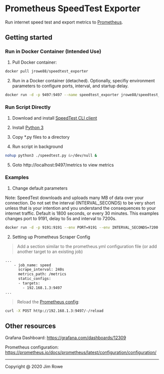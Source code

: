 # Prometheus SpeedTest Exporter

Run internet speed test and export metrics to [Prometheus](http://prometheus.io).

## Getting started

### Run in Docker Container (Intended Use)

1. Pull Docker container:
```bash
docker pull jrowe88/speedtest_exporter
```
2. Run in a Docker container (detached). Optionally, specifiy environment parameters to configure ports, interval, and startup delay.
```bash
docker run -d -p 9497:9497 --name speedtest_exporter jrowe88/speedtest_exporter
```

### Run Script Directly
1. Download and install [SpeedTest CLI client](https://www.speedtest.net/apps/cli)

2. Install [Python 3](https://www.python.org/about/gettingstarted/)

3. Copy *.py files to a directory

4. Run script in background

```bash
nohup python3 ./speedtest.py &>/dev/null &
```
5. Goto http://localhost:9497/metrics to view metrics

### Examples
1. Change default parameters

Note: SpeedTest downloads and uploads many MB of data over your connection.  Do not set the interval (INTERVAL_SECONDS) to be very short unless that is your intention and you understand the consequences to your internet traffic.  Default is 1800 seconds, or every 30 minutes.  This examples changes port to 9191, delay to 5s and interval to 7200s.

```bash
docker run -d -p 9191:9191 --env PORT=9191 --env INTERVAL_SECONDS=7200 --env STARTUPDELAY_SECONDS=5 --name speedtest_exporter jrowe88/speedtest_exporter
```

2. Setting up Prometheus Scraper Config

>Add a section similar to the prometheus.yml configuration file (or add another target to an existing job)

```bash
...
    - job_name: speed
      scrape_interval: 240s
      metrics_path: /metrics
      static_configs:
      - targets:
        - 192.168.1.3:9497
...
```

>Reload the [Prometheus config](https://prometheus.io/docs/prometheus/latest/configuration/configuration/):

```bash
curl -X POST http://192.168.1.3:9497/-/reload
```

## Other resources

Grafana Dashboard: https://grafana.com/dashboards/12309

Prometheus configuration: https://prometheus.io/docs/prometheus/latest/configuration/configuration/



---

Copyright @ 2020 Jim Rowe